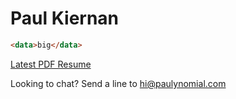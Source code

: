 Paul Kiernan
============

```html
<data>big</data>
```

[Latest PDF Resume](pdf/latest.pdf)

Looking to chat? Send a line to [hi@paulynomial.com](mailto:hi@paulynomial.com?subject=Hi)
